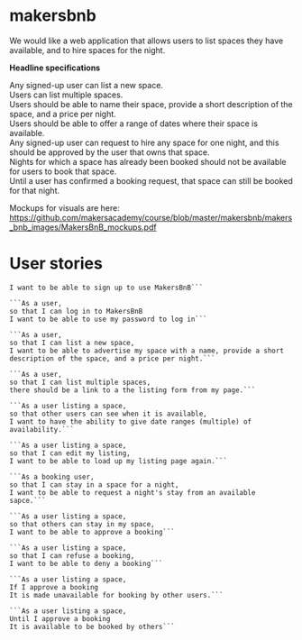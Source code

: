 # makersbnb

We would like a web application that allows users to list spaces they have available, and to hire spaces for the night.


**Headline specifications**

Any signed-up user can list a new space.<br/>
Users can list multiple spaces.<br/>
Users should be able to name their space, provide a short description of the space, and a price per night.<br/>
Users should be able to offer a range of dates where their space is available.<br/>
Any signed-up user can request to hire any space for one night, and this should be approved by the user that owns that space.<br/>
Nights for which a space has already been booked should not be available for users to book that space.<br/>
Until a user has confirmed a booking request, that space can still be booked for that night.<br/>

Mockups for visuals are here: https://github.com/makersacademy/course/blob/master/makersbnb/makers_bnb_images/MakersBnB_mockups.pdf

# User stories #


```As a user, so that I can use MakersBNB
I want to be able to sign up to use MakersBnB```

```As a user,
so that I can log in to MakersBnB
I want to be able to use my password to log in```

```As a user,
so that I can list a new space,
I want to be able to advertise my space with a name, provide a short description of the space, and a price per night.```

```As a user,
so that I can list multiple spaces,
there should be a link to a the listing form from my page.```

```As a user listing a space,
so that other users can see when it is available,
I want to have the ability to give date ranges (multiple) of availability.```

```As a user listing a space,
so that I can edit my listing,
I want to be able to load up my listing page again.```

```As a booking user,
so that I can stay in a space for a night,
I want to be able to request a night's stay from an available sapce.```

```As a user listing a space,
so that others can stay in my space,
I want to be able to approve a booking```

```As a user listing a space,
so that I can refuse a booking,
I want to be able to deny a booking```

```As a user listing a space,
If I approve a booking
It is made unavailable for booking by other users.```

```As a user listing a space,
Until I approve a booking
It is available to be booked by others```
